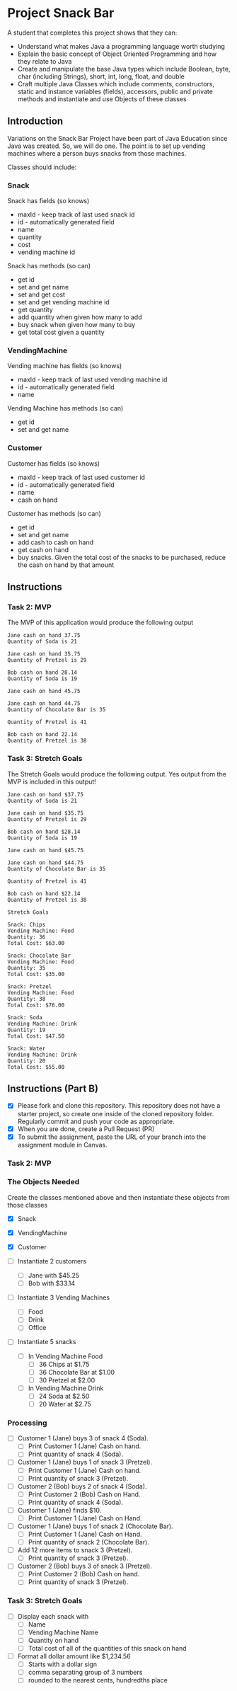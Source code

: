 # Project Snack Bar

A student that completes this project shows that they can:

* Understand what makes Java a programming language worth studying
* Explain the basic concept of Object Oriented Programming and how they relate to Java
* Create and manipulate the base Java types which include Boolean, byte, char (including Strings), short, int, long, float, and double
* Craft multiple Java Classes which include comments, constructors, static and instance variables (fields), accessors, public and private methods and instantiate and use Objects of these classes

## Introduction

Variations on the Snack Bar Project have been part of Java Education since Java was created. So, we will do one. The point is to set up vending machines where a person buys snacks from those machines.

Classes should include:

### Snack

Snack has fields (so knows)

* maxId - keep track of last used snack id
* id - automatically generated field
* name
* quantity
* cost
* vending machine id

Snack has methods (so can)

* get id
* set and get name
* set and get cost
* set and get vending machine id
* get quantity
* add quantity when given how many to add
* buy snack when given how many to buy
* get total cost given a quantity

### VendingMachine

Vending machine has fields (so knows)

* maxId - keep track of last used vending machine id
* id - automatically generated field
* name

Vending Machine has methods (so can)

* get id
* set and get name

### Customer

Customer has fields (so knows)

* maxId - keep track of last used customer id
* id - automatically generated field
* name
* cash on hand

Customer has methods (so can)

* get id
* set and get name
* add cash to cash on hand
* get cash on hand
* buy snacks. Given the total cost of the snacks to be purchased, reduce the cash on hand by that amount

## Instructions

### Task 2: MVP

The MVP of this application would produce the following output

```TEXT
Jane cash on hand 37.75
Quantity of Soda is 21

Jane cash on hand 35.75
Quantity of Pretzel is 29

Bob cash on hand 28.14
Quantity of Soda is 19

Jane cash on hand 45.75

Jane cash on hand 44.75
Quantity of Chocolate Bar is 35

Quantity of Pretzel is 41

Bob cash on hand 22.14
Quantity of Pretzel is 38
```


### Task 3: Stretch Goals

The Stretch Goals would produce the following output. Yes output from the MVP is included in this output!

```TEXT
Jane cash on hand $37.75
Quantity of Soda is 21

Jane cash on hand $35.75
Quantity of Pretzel is 29

Bob cash on hand $28.14
Quantity of Soda is 19

Jane cash on hand $45.75

Jane cash on hand $44.75
Quantity of Chocolate Bar is 35

Quantity of Pretzel is 41

Bob cash on hand $22.14
Quantity of Pretzel is 38

Stretch Goals

Snack: Chips
Vending Machine: Food
Quantity: 36
Total Cost: $63.00

Snack: Chocolate Bar
Vending Machine: Food
Quantity: 35
Total Cost: $35.00

Snack: Pretzel
Vending Machine: Food
Quantity: 38
Total Cost: $76.00

Snack: Soda
Vending Machine: Drink
Quantity: 19
Total Cost: $47.50

Snack: Water
Vending Machine: Drink
Quantity: 20
Total Cost: $55.00
```

## Instructions (Part B)

* [x] Please fork and clone this repository. This repository does not have a starter project, so create one inside of the cloned repository folder. Regularly commit and push your code as appropriate.
* [x] When you are done, create a Pull Request (PR)
* [x] To submit the assignment, paste the URL of your branch into the assignment module in Canvas.

### Task 2: MVP

### The Objects Needed

Create the classes mentioned above and then instantiate these objects from those classes

* [x] Snack
* [x] VendingMachine
* [x] Customer

* [ ] Instantiate 2 customers
  * [ ] Jane with $45.25
  * [ ] Bob with $33.14

* [ ] Instantiate 3 Vending Machines
  * [ ] Food
  * [ ] Drink
  * [ ] Office

* [ ] Instantiate 5 snacks
  * [ ] In Vending Machine Food
    * [ ] 36 Chips at $1.75
    * [ ] 36 Chocolate Bar at $1.00
    * [ ] 30 Pretzel at $2.00
  * [ ] In Vending Machine Drink
    * [ ] 24 Soda at $2.50
    * [ ] 20 Water at $2.75

### Processing

* [ ] Customer 1 (Jane) buys 3 of snack 4 (Soda).
  * [ ] Print Customer 1 (Jane) Cash on hand.
  * [ ] Print quantity of snack 4 (Soda).
* [ ] Customer 1 (Jane) buys 1 of snack 3 (Pretzel).
  * [ ] Print Customer 1 (Jane) Cash on hand.
  * [ ] Print quantity of snack 3 (Pretzel).
* [ ] Customer 2 (Bob) buys 2 of snack 4 (Soda).
  * [ ] Print Customer 2 (Bob) Cash on Hand.
  * [ ] Print quantity of snack 4 (Soda).
* [ ] Customer 1 (Jane) finds $10.
  * [ ] Print Customer 1 (Jane) Cash on Hand.
* [ ] Customer 1 (Jane) buys 1 of snack 2 (Chocolate Bar).
  * [ ] Print Customer 1 (Jane) Cash on Hand.
  * [ ] Print quantity of snack 2 (Chocolate Bar).
* [ ] Add 12 more items to snack 3 (Pretzel).
  * [ ] Print quantity of snack 3 (Pretzel).
* [ ] Customer 2 (Bob) buys 3 of snack 3 (Pretzel).
  * [ ] Print Customer 2 (Bob) Cash on hand.
  * [ ] Print quantity of snack 3 (Pretzel).
  
### Task 3: Stretch Goals

* [ ] Display each snack with
  * [ ] Name
  * [ ] Vending Machine Name
  * [ ] Quantity on hand
  * [ ] Total cost of all of the quantities of this snack on hand
* [ ] Format all dollar amount like $1,234.56
  * [ ] Starts with a dollar sign
  * [ ] comma separating group of 3 numbers
  * [ ] rounded to the nearest cents, hundredths place

